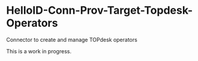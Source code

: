 # HelloID-Conn-Prov-Target-Topdesk-Operators
Connector to create and manage TOPdesk operators

This is a work in progress.
